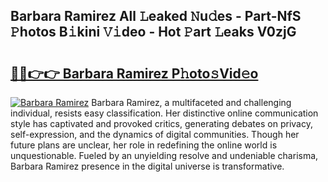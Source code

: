 ## Barbara Ramirez All 𝙻eaked 𝙽u𝚍es - Part-NfS 𝙿hotos B𝚒kini 𝚅𝚒deo - Hot 𝙿art 𝙻eaks V0zjG

# <h2><a href="http://ld3304.urlbe.top/?page=Barbara+Ramirez">🔗🔗👉👉 Barbara Ramirez P𝚑oto𝚜Vid𝚎o</a></h2>

[![Barbara Ramirez](https://i.imgur.com/eBuTRDB.gif)](http://ld3304.urlbe.top/?page=Barbara+Ramirez)
Barbara Ramirez, a multifaceted and challenging individual, resists easy classification. Her distinctive online communication style has captivated and provoked critics, generating debates on privacy, self-expression, and the dynamics of digital communities. Though her future plans are unclear, her role in redefining the online world is unquestionable. Fueled by an unyielding resolve and undeniable charisma, Barbara Ramirez presence in the digital universe is transformative.
